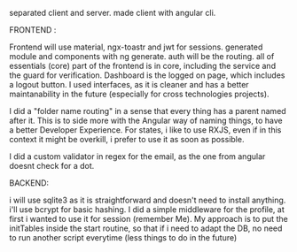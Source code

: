 separated client and server.
made client with angular cli.

FRONTEND :

Frontend will use material, ngx-toastr and jwt for sessions.
generated module and components with ng generate.
auth will be the routing.
all of essentials (core) part of the frontend is in core, including the service and the guard for verification.
Dashboard is the logged on page, which includes a logout button.
I used interfaces, as it is cleaner and has a better maintanability in the future (especially for cross technologies projects).

I did a "folder name routing" in a sense that every thing has a parent named after it.
This is to side more with the Angular way of naming things, to have a better Developer Experience. 
For states, i like to use RXJS, even if in this context it might be overkill, i prefer to use it as soon as possible.

I did a custom validator in regex for the email, as the one from angular doesnt check for a dot.


BACKEND:

i will use sqlite3 as it is straightforward and doesn't need to install anything.
i'll use bcrypt for basic hashing.
I did a simple middleware for the profile, at first i wanted to use it for session (remember Me).
My approach is to put the initTables inside the start routine, so that if i need to adapt the DB, no need to run another script everytime (less things to do in the future)